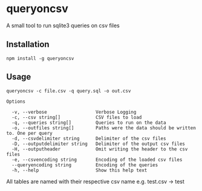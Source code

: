 # queryoncsv
A small tool to run sqlite3 queries on csv files

## Installation
```
npm install -g queryoncsv
```

## Usage
```
queryoncsv -c file.csv -q query.sql -o out.csv
```

```
Options

  -v, --verbose                  Verbose Logging
  -c, --csv string[]             CSV files to load
  -q, --queries string[]         Queries to run on the data
  -o, --outfiles string[]        Paths were the data should be written to. One per query
  -d, --csvdelimiter string      Delimiter of the csv files
  -D, --outputdelimiter string   Delimiter of the output csv files
  -H, --outputheader             Omit writing the header to the csv files
  -e, --csvencoding string       Encoding of the loaded csv files
  --queryencoding string         Encoding of the queries
  -h, --help                     Show this help text

```

All tables are named with their respective csv name e.g. test.csv -> test